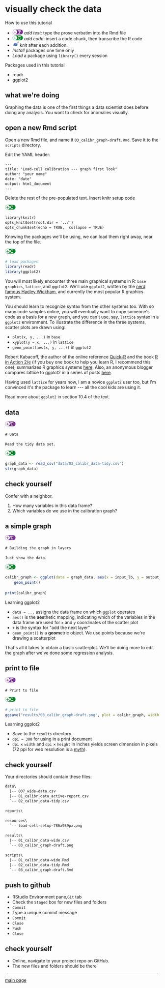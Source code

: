 
# visually check the data





How to use this tutorial 

- ![](../resources/images/text-icon.png)<!-- --> *add text*: type the prose verbatim into the Rmd file 
- ![](../resources/images/code-icon.png)<!-- --> *add code*: insert a code chunk, then transcribe the R code 
- ![](../resources/images/knit-icon.png)<!-- --> *knit* after each addition. 
- *Install* packages one time only
- *Load* a package using `library()` every session

Packages used in this tutorial  

- readr
- ggplot2

## what we're doing 

Graphing the data is one of the first things a data scientist does before doing any analysis. You want to check for anomalies visually.  

## open a new Rmd script

Open a new Rmd file, and name it `03_calibr_graph-draft.Rmd`. Save it to the `scripts` directory.

Edit the YAML header:  

    ---
    title: "Load-cell calibration --- graph first look"
    author: "your name"
    date: "date"
    output: html_document
    ---

Delete the rest of the pre-populated text. Insert knitr setup code

![](../resources/images/code-icon.png)<!-- --> 

    library(knitr)
    opts_knit$set(root.dir = '../')
    opts_chunk$set(echo = TRUE,  collapse = TRUE)

Knowing the packages we'll be using, we can load them right away, near the top of the file.

![](../resources/images/code-icon.png)<!-- -->


```r
# load packages
library(readr)
library(ggplot2)
```

You will most likely encounter three main graphical systems in R: `base graphics`, `lattice`, and `ggplot2`. We'll use `ggplot2`, written by the [nerd famous Hadley Wickham](http://priceonomics.com/hadley-wickham-the-man-who-revolutionized-r/), and currently the most popular R graphics system. 

You should learn to recognize syntax from the other systems too. With so many code samples online, you will eventually want to copy someone's code as a basis for a new graph, and you can't use, say, `lattice` syntax in a `ggplot2` environment. To illustrate the difference in the three systems, scatter plots are drawn using: 

- `plot(x, y, ...)` in `base`
- `xyplot(y ~ x, ...)` in `lattice` 
- `geom_point(aes(x, y, ...))` in `ggplot2`

Robert Kabacoff, the author of the online reference [Quick-R](http://www.statmethods.net/) and the book [R in Action  2/e](https://www.manning.com/books/r-in-action-second-edition) (if you buy one book to help you learn R, I recommend this one), summarizes R graphics systems [here](http://www.slideshare.net/kabacoff/r-for-data-visualization-and-graphics-31577136?next_slideshow=1). Also, an anonymous blogger compares lattice to ggplot2 in a series of posts [here](https://learnr.wordpress.com/2009/08/26/ggplot2-version-of-figures-in-lattice-multivariate-data-visualization-with-r-final-part/). 

Having used `lattice` for years now, I am a novice `ggplot2` user too, but I'm convinced it's the package to learn --- all the cool kids are using it. 

Read more about `ggplot2` in section 10.4 of the text. 

## data 

![](../resources/images/text-icon.png)<!-- -->

    # Data

    Read the tidy data set.

![](../resources/images/code-icon.png)<!-- -->


```r
graph_data <- read_csv("data/02_calibr_data-tidy.csv")
str(graph_data)
```

## check yourself

Confer with a neighbor.

1. How many variables in this data frame?
2. Which variables do we use in the calibration graph?

## a simple graph

![](../resources/images/text-icon.png)<!-- -->

    # Building the graph in layers

    Just show the data. 

![](../resources/images/code-icon.png)<!-- -->


```r
calibr_graph <- ggplot(data = graph_data, aes(x = input_lb, y = output_mV)) +
	geom_point()

print(calibr_graph)
```

Learning ggplot2

- `data = ...` assigns the data frame on which `ggplot` operates
- `aes()` is the **aes**thetic mapping, indicating which of the variables in the data frame are used for `x` and `y` coordinates of the scatter plot
- `+` is the syntax for "add the next layer"
- `geom_point()` is a **geom**etric object. We use points because we're drawing a scatterplot

That's all it takes to obtain a basic scatterplot. We'll be doing more to edit the graph after we've done some regression analysis. 

## print to file 

![](../resources/images/text-icon.png)<!-- -->

    # Print to file  

![](../resources/images/code-icon.png)<!-- -->


```r
# print to file
ggsave("results/03_calibr_graph-draft.png", plot = calibr_graph, width = 6, height = 4, units = "in", dpi = 300)
```

Learning ggplot2

- Save to the `results` directory 
- `dpi = 300` for using in a print document
- `dpi` $\times$ `width` and `dpi` $\times$ `height` in inches yields screen dimension in pixels (72 ppi for web resolution is a  [myth](http://www.photoshopessentials.com/essentials/the-72-ppi-web-resolution-myth/)).


## check yourself

Your directories should contain these files:

    data\
      |-- 007_wide-data.csv
      |-- 01_calibr_data_active-report.csv
      `-- 02_calibr_data-tidy.csv

    reports\
    
    resources\
      `-- load-cell-setup-786x989px.png 
      
    results\
      |-- 01_calibr_data-wide.csv 
      `-- 03_calibr_graph-draft.png 
      
    scripts\
      |-- 01_calibr_data-wide.Rmd 
      |-- 02_calibr_data-tidy.Rmd 
      `-- 03_calibr_graph-draft.Rmd 
      
## push to github

- RStudio Environment pane,`Git` tab  
- Check the `Staged` box for new files and folders 
- `Commit` 
- Type a unique commit message 
- `Commit` 
- `Close` 
- `Push` 
- `Close` 

## check yourself

- Online, navigate to your project repo on GitHub. 
- The new files and folders should be there 

---

[main page](../README.md)  
